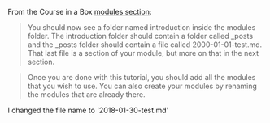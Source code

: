 From the Course in a Box [modules section](http://howto.p2pu.org/modules/tutorial/modules/):

>You should now see a folder named introduction inside the modules folder. The introduction folder should contain a folder called _posts and the _posts folder should contain a file called 2000-01-01-test.md. That last file is a section of your module, but more on that in the next section.

>Once you are done with this tutorial, you should add all the modules that you wish to use. You can also create your modules by renaming the modules that are already there.

I changed the file name to '2018-01-30-test.md'
